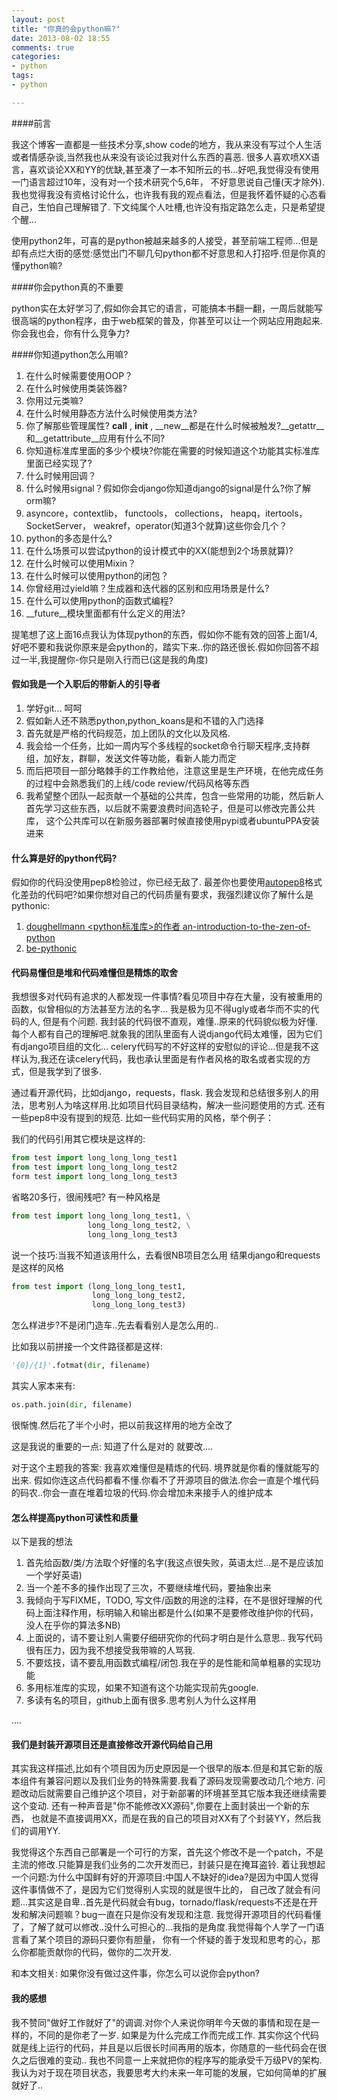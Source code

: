 ```yaml
---
layout: post
title: "你真的会python嘛?"
date: 2013-08-02 18:55
comments: true
categories: 
- python
tags:
- python

---
```



####前言

我这个博客一直都是一些技术分享,show code的地方，我从来没有写过个人生活或者情感杂谈,当然我也从来没有谈论过我对什么东西的喜恶. 
很多人喜欢喷XX语言，喜欢谈论XX和YY的优缺,甚至凑了一本不知所云的书...好吧,我觉得没有使用一门语言超过10年，没有对一个技术研究个5,6年，
不好意思说自己懂(天才除外).我也觉得我没有资格讨论什么，也许我有我的观点看法，但是我怀着怀疑的心态看自己，生怕自己理解错了.
下文纯属个人吐槽,也许没有指定路怎么走，只是希望提个醒...

使用python2年，可喜的是python被越来越多的人接受，甚至前端工程师...但是却有点烂大街的感觉:感觉出门不聊几句python都不好意思和人打招呼.但是你真的懂python嘛?


####你会python真的不重要

python实在太好学习了,假如你会其它的语言，可能搞本书翻一翻，一周后就能写很高端的python程序，由于web框架的普及，你甚至可以让一个网站应用跑起来. 你会我也会，你有什么竞争力?

####你知道python怎么用嘛?

1. 在什么时候需要使用OOP？
1. 在什么时候使用类装饰器?
1. 你用过元类嘛?
1. 在什么时候用静态方法什么时候使用类方法?
1. 你了解那些管理属性? __call__ ,  __init__ , __new__都是在什么时候被触发?__getattr__和__getattribute__应用有什么不同?
1. 你知道标准库里面的多少个模块?你能在需要的时候知道这个功能其实标准库里面已经实现了?
1. 什么时候用回调？
1. 什么时候用signal？假如你会django你知道django的signal是什么?你了解orm嘛?
1. asyncore，contextlib， functools， collections， heapq，itertools， SocketServer， weakref，operator(知道3个就算)这些你会几个？
1. python的多态是什么?
1. 在什么场景可以尝试python的设计模式中的XX(能想到2个场景就算)?
1. 在什么时候可以使用Mixin？
1. 在什么时候可以使用python的闭包？
1. 你曾经用过yield嘛？生成器和迭代器的区别和应用场景是什么?
1. 在什么可以使用python的函数式编程?
1. __future__模块里面都有什么定义的用法?


提笔想了这上面16点我认为体现python的东西，假如你不能有效的回答上面1/4, 好吧不要和我说你原来是会python的，踏实下来..你的路还很长.假如你回答不超过一半,我提醒你-你只是刚入行而已(这是我的角度)


#### 假如我是一个入职后的带新人的引导者

1. 学好git... 呵呵
1. 假如新人还不熟悉python,python_koans是和不错的入门选择
1. 首先就是严格的代码规范，加上团队的文化以及风格.
1. 我会给一个任务，比如一周内写个多线程的socket命令行聊天程序,支持群组，加好友，群聊，发送文件等功能，看新人能力而定
1. 而后把项目一部分略棘手的工作教给他，注意这里是生产环境，在他完成任务的过程中会熟悉我们的上线/code review/代码风格等东西
1. 我希望整个团队一起贡献一个基础的公共库，包含一些常用的功能，然后新人首先学习这些东西，以后就不需要浪费时间造轮子，但是可以修改完善公共库，
这个公共库可以在新服务器部署时候直接使用pypi或者ubuntuPPA安装进来

#### 什么算是好的python代码?

假如你的代码没使用pep8检验过，你已经无敌了. 最差你也要使用[autopep8](https://github.com/hhatto/autopep8)格式化差劲的代码吧?如果你想对自己的代码质量有要求，我强烈建议你了解什么是pythonic:

1. [doughellmann <python标准库>的作者 an-introduction-to-the-zen-of-python](http://www.slideshare.net/doughellmann/an-introduction-to-the-zen-of-python)
1. [be-pythonic](http://sssslide.com/www.slideshare.net/hychen/be-pythonic-14859746)

#### 代码易懂但是堆和代码难懂但是精炼的取舍

我想很多对代码有追求的人都发现一件事情?看见项目中存在大量，没有被重用的函数，似曾相似的方法甚至方法的名字...
我是极为见不得ugly或者华而不实的代码的人, 但是有个问题. 我封装的代码很不直观，难懂..原来的代码貌似极为好懂.每个人都有自己的理解吧.就象我的团队里面有人说django代码太难懂，因为它们有django项目组的文化...
celery代码写的不好这样的安慰似的评论...但是我不这样认为,我还在读celery代码，我也承认里面是有作者风格的取名或者实现的方式，但是我学到了很多.

通过看开源代码，比如django，requests，flask. 我会发现和总结很多别人的用法，思考别人为啥这样用.比如项目代码目录结构，解决一些问题使用的方式. 还有一些pep8中没有提到的规范. 比如一些代码实用的风格，举个例子：

我们的代码引用其它模块是这样的:

```python
from test import long_long_long_test1
from test import long_long_long_test2
form test import long_long_long_test3
```

省略20多行，很闹残吧? 有一种风格是

```python
from test import long_long_long_test1, \
                 long_long_long_test2, \
                 long_long_long_test3
```

说一个技巧:当我不知道该用什么，去看很NB项目怎么用
结果django和requests是这样的风格

```python
from test import (long_long_long_test1,
                  long_long_long_test2,
                  long_long_long_test3)
```

怎么样进步?不是闭门造车..先去看看别人是怎么用的..


比如我以前拼接一个文件路径都是这样:

```python
'{0}/{1}'.fotmat(dir, filename)
```

其实人家本来有:

```python
os.path.join(dir, filename)
```

很惭愧.然后花了半个小时，把以前我这样用的地方全改了

这是我说的重要的一点: 知道了什么是对的 就要改....

对于这个主题我的答案: 我喜欢难懂但是精炼的代码. 境界就是你看的懂就能写的出来.
假如你连这点代码都看不懂.你看不了开源项目的做法.你会一直是个堆代码的码农..你会一直在堆着垃圾的代码.你会增加未来接手人的维护成本

#### 怎么样提高python可读性和质量

以下是我的想法

1. 首先给函数/类/方法取个好懂的名字(我这点很失败，英语太烂...是不是应该加一个学好英语)
1. 当一个差不多的操作出现了三次，不要继续堆代码，要抽象出来
1. 我倾向于写FIXME，TODO, 写文件/函数的用途的注释，在不是很好理解的代码上面注释作用，标明输入和输出都是什么(如果不是要修改维护你的代码，没人在乎你的算法多NB)
1. 上面说的，请不要让别人需要仔细研究你的代码才明白是什么意思.. 我写代码很有压力，因为我不想接受我带嘛的人骂我.
1. 不要炫技，请不要乱用函数式编程/闭包.我在乎的是性能和简单粗暴的实现功能
1. 多用标准库的实现，如果不知道有这个功能实现前先google.
1. 多读有名的项目，github上面有很多.思考别人为什么这样用

....

#### 我们是封装开源项目还是直接修改开源代码给自己用

其实我这样描述,比如有个项目因为历史原因是一个很早的版本.但是和其它新的版本组件有兼容问题以及我们业务的特殊需要.我看了源码发现需要改动几个地方.
问题改动后就需要自己维护这个项目，对于新部署的环境甚至其它版本我还继续需要这个变动. 还有一种声音是"你不能修改XX源码",你要在上面封装出一个新的东西，
也就是不直接调用XX，而是在我的自己的项目对XX有了个封装YY，然后我们的调用YY.

我觉得这个东西自己部署是一个可行的方案，首先这个修改不是一个patch，不是主流的修改.只能算是我们业务的二次开发而已，封装只是在掩耳盗铃.
着让我想起一个问题:为什么中国鲜有好的开源项目:中国人不缺好的idea?是因为中国人觉得这件事情做不了，是因为它们觉得别人实现的就是很牛比的，
自己改了就会有问题...其实这是自卑..首先是代码就会有bug，tornado/flask/requests不还是在开发和解决问题嘛？bug一直在只是你没有发现和注意.
我觉得开源项目的代码看懂了，了解了就可以修改..没什么可担心的...我指的是角度.我觉得每个人学了一门语言看了某个项目的源码只要你有胆量，
你有一个怀疑的善于发现和思考的心，那么你都能贡献你的代码，做你的二次开发.

和本文相关: 如果你没有做过这件事，你怎么可以说你会python?

#### 我的感想

我不赞同"做好工作就好了"的调调.对你个人来说你明年今天做的事情和现在是一样的，不同的是你老了一岁.
如果是为什么完成工作而完成工作. 其实你这个代码就是线上运行的代码，并且是以后很长时间再用的版本，你随意的一些代码会在很久之后很难的变动.. 
我也不同意一上来就把你的程序写的能承受千万级PV的架构.我认为对于现在项目状态，我要思考大约未来一年可能的发展，它如何简单的扩展就好了..
